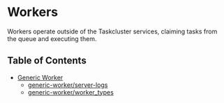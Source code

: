 # Workers

Workers operate outside of the Taskcluster services, claiming tasks from the queue and executing them.

## Table of Contents

<!-- TOC BEGIN -->
* [Generic Worker](generic-worker#readme)
    * [generic-worker/server-logs](generic-worker/server-logs#readme)
    * [generic-worker/worker_types](generic-worker/worker_types#readme)
<!-- TOC END -->
